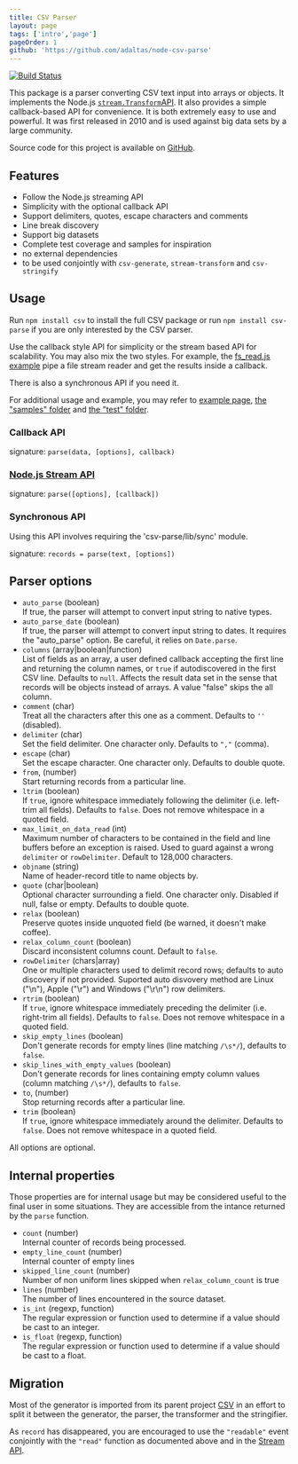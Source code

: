 ```yaml
---
title: CSV Parser
layout: page
tags: ['intro','page']
pageOrder: 1
github: 'https://github.com/adaltas/node-csv-parse'
---
```


[![Build Status](https://secure.travis-ci.org/adaltas/node-csv-parse.png)][travis-csv-parse]

This package is a parser converting CSV text input into arrays or objects. It
implements the Node.js [`stream.Transform`API][stream]. It also
provides a simple callback-based API for convenience. It is both extremely easy
to use and powerful. It was first released in 2010 and is used against big data
sets by a large community.

Source code for this project is available on [GitHub][parse].

## Features

*   Follow the Node.js streaming API
*   Simplicity with the optional callback API
*   Support delimiters, quotes, escape characters and comments
*   Line break discovery
*   Support big datasets
*   Complete test coverage and samples for inspiration
*   no external dependencies
*   to be used conjointly with `csv-generate`, `stream-transform` and `csv-stringify`

## Usage

Run `npm install csv` to install the full CSV package or run
`npm install csv-parse` if you are only interested by the CSV parser.

Use the callback style API for simplicity or the stream based API for
scalability. You may also mix the two styles. For example, the
[fs_read.js example][fs_read] pipe a file stream reader and get the results
inside a callback.

There is also a synchronous API if you need it.   

For additional usage and example, you may refer to
[example page](/parse/examples/),
[the "samples" folder][parse-samples] and [the "test" folder][parse-test].

### Callback API   

signature: `parse(data, [options], callback)`     

### [Node.js Stream API][stream]   

signature: `parse([options], [callback])`   

### Synchronous API

Using this API involves requiring the 'csv-parse/lib/sync' module.

signature: `records = parse(text, [options])`

## Parser options

*   `auto_parse` (boolean)   
    If true, the parser will attempt to convert input string to native types.   
*   `auto_parse_date` (boolean)   
    If true, the parser will attempt to convert input string to dates. It
    requires the "auto_parse" option. Be careful, it relies on `Date.parse`.   
*   `columns` (array|boolean|function)   
    List of fields as an array, a user defined callback accepting the first line
    and returning the column names, or `true` if autodiscovered in the first CSV
    line. Defaults to `null`. Affects the result data set in the sense that 
    records will be objects instead of arrays. A value "false" skips the all column.   
*   `comment` (char)   
    Treat all the characters after this one as a comment. Defaults to `''`
    (disabled).   
*   `delimiter` (char)   
    Set the field delimiter. One character only. Defaults to `","` (comma).   
*   `escape` (char)   
    Set the escape character. One character only. Defaults to double quote.   
*   `from`, (number)   
    Start returning records from a particular line.   
*   `ltrim` (boolean)   
    If `true`, ignore whitespace immediately following the delimiter (i.e.
    left-trim all fields). Defaults to `false`. Does not remove whitespace in a
    quoted field.   
*   `max_limit_on_data_read` (int)   
    Maximum number of characters to be contained in the field and line buffers
    before an exception is raised. Used to guard against a wrong `delimiter` or
    `rowDelimiter`. Default to 128,000 characters.   
*   `objname` (string)   
    Name of header-record title to name objects by.   
*   `quote` (char|boolean)   
    Optional character surrounding a field. One character only. Disabled if 
    null, false or empty. Defaults to double quote.   
*   `relax` (boolean)   
    Preserve quotes inside unquoted field (be warned, it doesn't make coffee).   
*   `relax_column_count` (boolean)   
    Discard inconsistent columns count. Default to `false`.   
*   `rowDelimiter` (chars|array)   
    One or multiple characters used to delimit record rows; defaults to 
    auto discovery if not provided. Suported auto disvovery method are Linux ("\n"),
    Apple ("\r") and Windows ("\r\n") row delimiters.   
*   `rtrim` (boolean)   
    If `true`, ignore whitespace immediately preceding the delimiter (i.e.
    right-trim all fields). Defaults to `false`.  Does not remove whitespace in
    a quoted field.   
*   `skip_empty_lines` (boolean)   
    Don't generate records for empty lines (line matching `/\s*/`), defaults to `false`.   
*   `skip_lines_with_empty_values` (boolean)   
    Don't generate records for lines containing empty column values (column 
    matching `/\s*/`), defaults to `false`.   
*   `to`, (number)   
    Stop returning records after a particular line.   
*   `trim` (boolean)   
    If `true`, ignore whitespace immediately around the delimiter. Defaults to
    `false`. Does not remove whitespace in a quoted field.   

All options are optional.

## Internal properties

Those properties are for internal usage but may be considered useful to the
final user in some situations. They are accessible from the intance returned by
the `parse` function.

*   `count` (number)   
    Internal counter of records being processed.   
*   `empty_line_count` (number)   
    Internal counter of empty lines
*   `skipped_line_count` (number)   
    Number of non uniform lines skipped when `relax_column_count` is true
*   `lines` (number)   
    The number of lines encountered in the source dataset.   
*   `is_int` (regexp, function)   
    The regular expression or function used to determine if a value should be
    cast to an integer.   
*   `is_float` (regexp, function)   
    The regular expression or function used to determine if a value should be
    cast to a float.   

## Migration

Most of the generator is imported from its parent project [CSV][csv] in an
effort to split it between the generator, the parser, the transformer and the
stringifier.

As `record` has disappeared, you are encouraged to use the `"readable"` event
conjointly with the `"read"` function as documented above and in the
[Stream API][stream].

[csv]: https://github.com/adaltas/node-csv
[travis-csv-parse]: http://travis-ci.org/adaltas/node-csv-parse
[stream]: http://nodejs.org/api/stream.html#stream_class_stream_transform
[fs_read]: https://github.com/adaltas/node-csv-parse/tree/master/samples/fs_read.js
[parse]: https://github.com/adaltas/node-csv-parse
[parse-samples]: https://github.com/adaltas/node-csv-parse/tree/master/samples
[parse-test]: https://github.com/adaltas/node-csv-parse/tree/master/test
